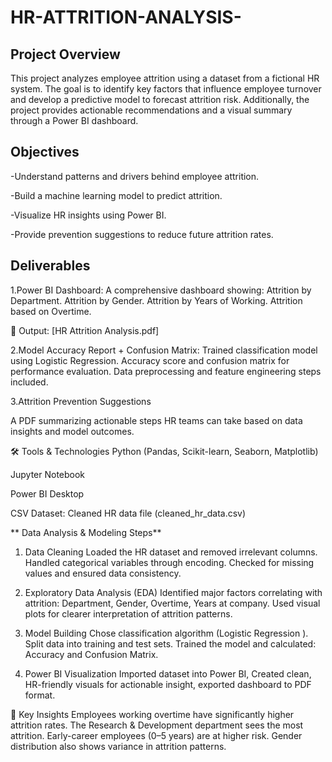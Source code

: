 # HR-ATTRITION-ANALYSIS-

**Project Overview**
-----------------
This project analyzes employee attrition using a dataset from a fictional HR system. The goal is to identify key factors that influence employee turnover and develop a predictive model to forecast attrition risk. Additionally, the project provides actionable recommendations and a visual summary through a Power BI dashboard.

**Objectives**
-----------------
-Understand patterns and drivers behind employee attrition.

-Build a machine learning model to predict attrition.

-Visualize HR insights using Power BI.

-Provide prevention suggestions to reduce future attrition rates.

**Deliverables**
-----------------
1.Power BI Dashboard:
A comprehensive dashboard showing:
Attrition by Department.
Attrition by Gender.
Attrition by Years of Working.
Attrition based on Overtime.

📎 Output: [HR Attrition Analysis.pdf]

2.Model Accuracy Report + Confusion Matrix:
Trained classification model using Logistic Regression.
Accuracy score and confusion matrix for performance evaluation.
Data preprocessing and feature engineering steps included.

3.Attrition Prevention Suggestions

A PDF summarizing actionable steps HR teams can take based on data insights and model outcomes.

🛠️ Tools & Technologies
Python (Pandas, Scikit-learn, Seaborn, Matplotlib)

Jupyter Notebook

Power BI Desktop

CSV Dataset: Cleaned HR data file (cleaned_hr_data.csv)

** Data Analysis & Modeling Steps**
1. Data Cleaning
Loaded the HR dataset and removed irrelevant columns.
Handled categorical variables through encoding.
Checked for missing values and ensured data consistency.

2. Exploratory Data Analysis (EDA)
Identified major factors correlating with attrition:
Department,
Gender,
Overtime,
Years at company.
Used visual plots for clearer interpretation of attrition patterns.

3. Model Building
Chose classification algorithm (Logistic Regression ).
Split data into training and test sets.
Trained the model and calculated:
Accuracy and
Confusion Matrix.

5. Power BI Visualization
Imported dataset into Power BI,
Created clean, HR-friendly visuals for actionable insight,
exported dashboard to PDF format.

📌 Key Insights
Employees working overtime have significantly higher attrition rates.
The Research & Development department sees the most attrition.
Early-career employees (0–5 years) are at higher risk.
Gender distribution also shows variance in attrition patterns.
